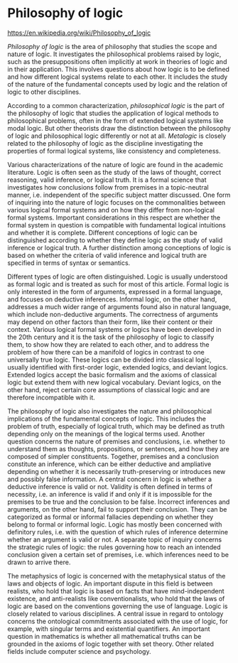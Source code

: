 # Philosophy of logic

https://en.wikipedia.org/wiki/Philosophy_of_logic

*Philosophy of logic* is the area of philosophy that studies the scope and nature of logic. It investigates the philosophical problems raised by logic, such as the presuppositions often implicitly at work in theories of logic and in their application. This involves questions about how logic is to be defined and how different logical systems relate to each other. It includes the study of the nature of the fundamental concepts used by logic and the relation of logic to other disciplines.

According to a common characterization, *philosophical logic* is the part of the philosophy of logic that studies the application of logical methods to philosophical problems, often in the form of extended logical systems like modal logic. But other theorists draw the distinction between the philosophy of logic and philosophical logic differently or not at all. *Metalogic* is closely related to the philosophy of logic as the discipline investigating the properties of formal logical systems, like consistency and completeness.

Various characterizations of the nature of logic are found in the academic literature. Logic is often seen as the study of the laws of thought, correct reasoning, valid inference, or logical truth. It is a formal science that investigates how conclusions follow from premises in a topic-neutral manner, i.e. independent of the specific subject matter discussed. One form of inquiring into the nature of logic focuses on the commonalities between various logical formal systems and on how they differ from non-logical formal systems. Important considerations in this respect are whether the formal system in question is compatible with fundamental logical intuitions and whether it is complete. Different conceptions of logic can be distinguished according to whether they define logic as the study of valid inference or logical truth. A further distinction among conceptions of logic is based on whether the criteria of valid inference and logical truth are specified in terms of syntax or semantics.

Different types of logic are often distinguished. Logic is usually understood as formal logic and is treated as such for most of this article. Formal logic is only interested in the form of arguments, expressed in a formal language, and focuses on deductive inferences. Informal logic, on the other hand, addresses a much wider range of arguments found also in natural language, which include non-deductive arguments. The correctness of arguments may depend on other factors than their form, like their content or their context. Various logical formal systems or logics have been developed in the 20th century and it is the task of the philosophy of logic to classify them, to show how they are related to each other, and to address the problem of how there can be a manifold of logics in contrast to one universally true logic. These logics can be divided into classical logic, usually identified with first-order logic, extended logics, and deviant logics. Extended logics accept the basic formalism and the axioms of classical logic but extend them with new logical vocabulary. Deviant logics, on the other hand, reject certain core assumptions of classical logic and are therefore incompatible with it.

The philosophy of logic also investigates the nature and philosophical implications of the fundamental concepts of logic. This includes the problem of truth, especially of logical truth, which may be defined as truth depending only on the meanings of the logical terms used. Another question concerns the nature of premises and conclusions, i.e. whether to understand them as thoughts, propositions, or sentences, and how they are composed of simpler constituents. Together, premises and a conclusion constitute an inference, which can be either deductive and ampliative depending on whether it is necessarily truth-preserving or introduces new and possibly false information. A central concern in logic is whether a deductive inference is valid or not. Validity is often defined in terms of necessity, i.e. an inference is valid if and only if it is impossible for the premises to be true and the conclusion to be false. Incorrect inferences and arguments, on the other hand, fail to support their conclusion. They can be categorized as formal or informal fallacies depending on whether they belong to formal or informal logic. Logic has mostly been concerned with definitory rules, i.e. with the question of which rules of inference determine whether an argument is valid or not. A separate topic of inquiry concerns the strategic rules of logic: the rules governing how to reach an intended conclusion given a certain set of premises, i.e. which inferences need to be drawn to arrive there.

The metaphysics of logic is concerned with the metaphysical status of the laws and objects of logic. An important dispute in this field is between realists, who hold that logic is based on facts that have mind-independent existence, and anti-realists like conventionalists, who hold that the laws of logic are based on the conventions governing the use of language. Logic is closely related to various disciplines. A central issue in regard to ontology concerns the ontological commitments associated with the use of logic, for example, with singular terms and existential quantifiers. An important question in mathematics is whether all mathematical truths can be grounded in the axioms of logic together with set theory. Other related fields include computer science and psychology.
